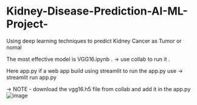 # Kidney-Disease-Prediction-AI-ML-Project-
Using deep learning techniques to predict Kidney Cancer as Tumor or nomal


The most effective model is VGG16.ipynb . -> use collab to run it .

Here app.py if a web app build using streamlit 
to run the app.py use -> streamlit run app.py

-> NOTE - download the vgg16.h5 file from collab and add it in the app.py 
![image](https://github.com/user-attachments/assets/41158e7e-5a48-4c8b-b93d-62f17fca2264)

